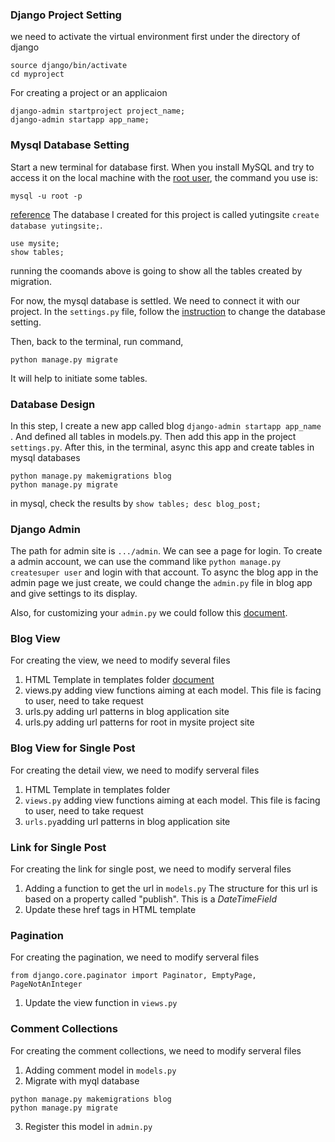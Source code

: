 ### Django Project Setting
we need to activate the virtual environment first under the directory of django
```
source django/bin/activate
cd myproject
```
For creating a project or an applicaion
```
django-admin startproject project_name;
django-admin startapp app_name;
```
### Mysql Database Setting
Start a new terminal for database first.
When you install MySQL and try to access it on the local machine with the [root user](https://phoenixnap.com/kb/how-to-reset-mysql-root-password-windows-linux), the command you use is:
```
mysql -u root -p
```
[reference](https://phoenixnap.com/kb/access-denied-for-user-root-localhost)
The database I created for this project is called yutingsite `create database yutingsite;`.
```
use mysite;
show tables;
```
running the coomands above is going to show all the tables created by migration.

For now, the mysql database is settled. We need to connect it with our project. In the `settings.py` file, follow the [instruction](https://docs.djangoproject.com/en/2.2/ref/settings/#databases) to change the database setting.

Then, back to the terminal, run command,
```
python manage.py migrate
```
It will help to initiate some tables.

### Database Design
In this step, I create a new app called blog `django-admin startapp app_name` . And defined all tables in models.py. Then add this app in the project `settings.py`.
After this, in the terminal, async this app and create tables in mysql databases
```
python manage.py makemigrations blog
python manage.py migrate
```
in mysql, check the results by `show tables; desc blog_post;`

### Django Admin
The path for admin site is `.../admin`. We can see a page for login.
To create a admin account, we can use the command like `python manage.py createsuper user` and login with that account.
To async the blog app in the admin page we just create, we could change the `admin.py` file in blog app and give settings to its display.

Also, for customizing your `admin.py` we could follow this [document](https://docs.djangoproject.com/en/2.2/ref/contrib/admin/).

### Blog View
For creating the view, we need to modify several files
1. HTML Template in templates folder [document](https://docs.djangoproject.com/en/3.0/topics/templates/)
2. views.py adding view functions aiming at each model. This file is facing to user, need to take request
3. urls.py adding url patterns in blog application site
4. urls.py adding url patterns for root in mysite project site

### Blog View for Single Post
For creating the detail view, we need to modify serveral files
1. HTML Template in templates folder
2. `views.py` adding view functions aiming at each model. This file is facing to user, need to take request
3. `urls.py`adding url patterns in blog application site

### Link for Single Post
For creating the link for single post, we need to modify serveral files
1. Adding a function to get the url in `models.py`
The structure for this url is based on a property called "publish". This is a *DateTimeField*
2. Update these href tags in HTML template

### Pagination
For creating the pagination, we need to modify serveral files
```
from django.core.paginator import Paginator, EmptyPage, PageNotAnInteger
```
1. Update the view function in `views.py`

### Comment Collections
For creating the comment collections, we need to modify serveral files
1. Adding comment model in `models.py`
2. Migrate with myql database
```
python manage.py makemigrations blog
python manage.py migrate
```
3. Register this model in `admin.py`
